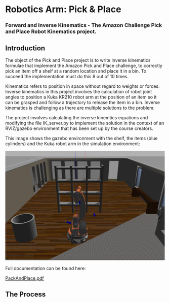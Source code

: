 # Robotics Arm: Pick & Place

### Forward and Inverse Kinematics - The Amazon Challenge Pick and Place Robot Kinematics project.

## Introduction

The object of the Pick and Place project is to write inverse kinematics formulae that implement the Amazon Pick and Place challenge, to correctly pick an item off a shelf at a random location and place it in a bin. To succeed the implementation must do this 8 out of 10 times.

Kinematics refers to position in space without regard to weights or forces. Inverse kinematics in this project involves the calculation of robot joint angles to position a Kuka KR210 robot arm at the position of an item so it can be grasped and follow a trajectory to release the item in a bin. Inverse kinematics is challenging as there are multiple solutions to the problem.

The project involves calculating the inverse kinemtics equations and modifying the file IK_server.py to implement the solution in the context of an RVIZ/gazebo environment that has been set up by the course creators.

This image shows the gazebo environment with the shelf, the items (blue cylinders) and the Kuka robot arm in the simulation environment:

![project environment](images/RobotPicknPlace-Jun19.jpg)

Full documentation can be found here: 

<a href="https://github.com/douglasteeple/PickAndPlace/PickAndPlace.pdf" target=_blank>PackAndPlace.pdf</a>

## The Process







